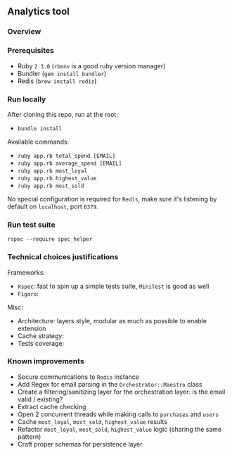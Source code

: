 ## Analytics tool

### Overview

### Prerequisites

- Ruby `2.3.0` (`rbenv` is a good ruby version manager)
- Bundler (`gem install bundler`)
- Redis (`brew install redis`)

### Run locally

After cloning this repo, run at the root:
- `bundle install`

Available commands:
- `ruby app.rb total_spend [EMAIL]`
- `ruby app.rb average_spend [EMAIL]`
- `ruby app.rb most_loyal`
- `ruby app.rb highest_value`
- `ruby app.rb most_sold`

No special configuration is required for `Redis`, make sure it's listening by default on `localhost`, port `6379`.

### Run test suite

`rspec --require spec_helper`

### Technical choices justifications

Frameworks:
- `Rspec`: fast to spin up a simple tests suite, `MiniTest` is good as well
- `Figaro`:

Misc:
- Architecture: layers style, modular as much as possible to enable extension
- Cache strategy:
- Tests coverage:

### Known improvements

- Secure communications to `Redis` instance
- Add Regex for email parsing in the `Orchestrator::Maestro` class
- Create a filtering/sanitizing layer for the orchestration layer: is the email valid / existing?
- Extract cache checking
- Open 2 concurrent threads while making calls to `purchases` and `users`
- Cache `most_loyal`, `most_sold`, `highest_value` results
- Refactor `most_loyal`, `most_sold`, `highest_value` logic (sharing the same pattern)
- Craft proper schemas for persistence layer